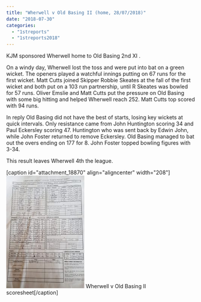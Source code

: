 ```yaml
---
title: "Wherwell v Old Basing II (home, 28/07/2018)"
date: "2018-07-30"
categories: 
  - "1streports"
  - "1streports2018"
---
```


KJM sponsored Wherwell home to Old Basing 2nd XI .

On a windy day, Wherwell lost the toss and were put into bat on a green wicket. The openers played a watchful innings putting on 67 runs for the first wicket. Matt Cutts joined Skipper Robbie Skeates at the fall of the first wicket and both put on a 103 run partnership, until R Skeates was bowled for 57 runs. Oliver Emslie and Matt Cutts put the pressure on Old Basing with some big hitting and helped Wherwell reach 252. Matt Cutts top scored with 94 runs.

In reply Old Basing did not have the best of starts, losing key wickets at quick intervals. Only resistance came from John Huntington scoring 34 and Paul Eckersley scoring 47. Huntington who was sent back by Edwin John, while John Foster returned to remove Eckersley. Old Basing managed to bat out the overs ending on 177 for 8. John Foster topped bowling figures with 3-34.

This result leaves Wherwell 4th the league.

\[caption id="attachment\_18870" align="aligncenter" width="208"\][![](images/20180728-Old-Basing-II-v-Wherwell-208x300.jpeg)](https://www.wherwellcc.co.uk/wp-content/uploads/2018/07/20180728-Old-Basing-II-v-Wherwell.jpeg) Wherwell v Old Basing II scoresheet\[/caption\]
